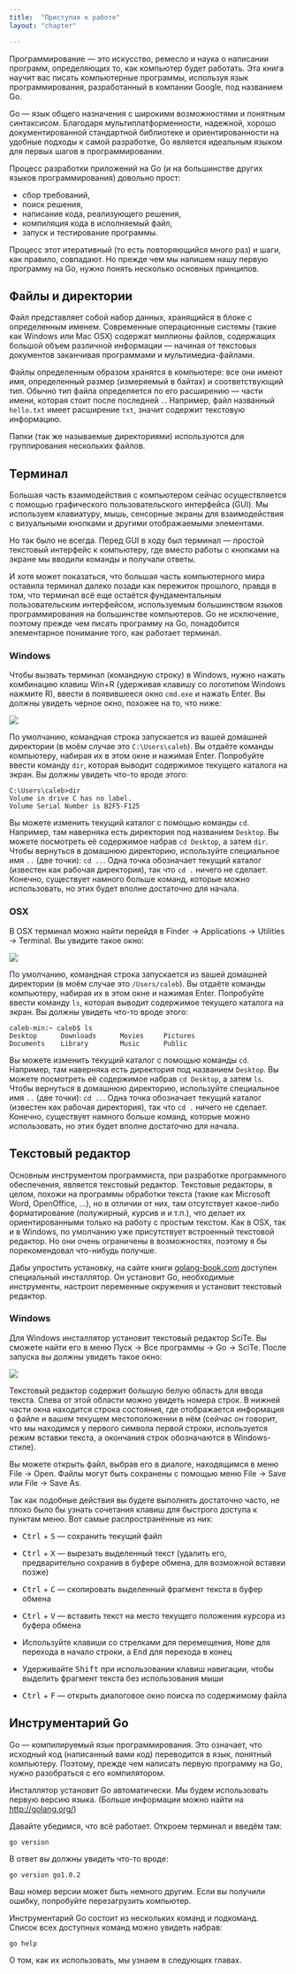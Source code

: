 ```yaml
---
title:  "Приступая к работе"
layout: "chapter"

---
```


Программирование — это искусство, ремесло и наука о написании программ,
определяющих то, как компьютер будет работать. Эта книга научит вас писать
компьютерные программы, используя язык программирования, разработанный в
компании Google, под названием Go.

Go — язык общего назначения с широкими возможностями и понятным синтаксисом.
Благодаря мультиплатформенности, надежной, хорошо документированной стандартной
библиотеке и ориентированности на удобные подходы к самой разработке, Go
является идеальным языком для первых шагов в программировании.

Процесс разработки приложений на Go (и на большинстве других языков
программирования) довольно прост:

*   сбор требований,
*   поиск решения,
*   написание кода, реализующего решения,
*   компиляция кода в исполняемый файл,
*   запуск и тестирование программы.

Процесс этот итеративный (то есть повторяющийся много раз) и шаги, как правило,
совпадают. Но прежде чем мы напишем нашу первую программу на Go, нужно понять
несколько основных принципов.

## Файлы и директории

Файл представляет собой набор данных, хранящийся в блоке с определенным именем.
Современные операционные системы (такие как Windows или Mac OSX) содержат
миллионы файлов, содержащих большой объем различной информации — начиная от
текстовых документов заканчивая программами и мультимедиа-файлами.

Файлы определенным образом хранятся в компьютере: все они имеют имя,
определенный размер (измеряемый в байтах) и соответствующий тип. Обычно тип
файла определяется по его расширению — части имени, которая стоит после
последней `.`. Например, файл названный `hello.txt` имеет расширение `txt`,
значит содержит текстовую информацию.

Папки (так же называемые директориями) используются для группирования нескольких
файлов.

## Терминал

Большая часть взаимодействия с компьютером сейчас осуществляется с помощью
графического пользовательского интерфейса (GUI). Мы используем клавиатуру, мышь,
сенсорные экраны для взаимодействия с визуальными кнопками и другими
отображаемыми элементами.

Но так было не всегда. Перед GUI в ходу был терминал — простой текстовый
интерфейс к компьютеру, где вместо работы с кнопками на экране мы вводили
команды и получали ответы.

И хотя может показаться, что большая часть компьютерного мира оставила терминал
далеко позади как пережиток прошлого, правда в том, что терминал всё еще
остаётся фундаментальным пользовательским интерфейсом, используемым большинством
языков программирования на большинстве компьютеров. Go не исключение, поэтому
прежде чем писать программу на Go, понадобится элементарное понимание того, как
работает терминал.

### Windows

Чтобы вызвать терминал (командную строку) в Windows, нужно нажать комбинацию
клавиш Win+R (удерживая клавишу со логотипом Windows нажмите R), ввести в
появившееся окно `cmd.exe` и нажать Enter. Вы должны увидеть черное окно,
похожее на то, что ниже:

![](/img/chapter-01/01.png)

По умолчанию, командная строка запускается из вашей домашней директории (в моём
случае это `C:\Users\caleb`). Вы отдаёте команды компьютеру, набирая их в этом
окне и нажимая Enter. Попробуйте ввести команду `dir`, которая выводит
содержимое текущего каталога на экран. Вы должны увидеть что-то вроде этого:

    C:\Users\caleb>dir
    Volume in drive C has no label.
    Volume Serial Number is B2F5-F125

Вы можете изменить текущий каталог с помощью команды `cd`. Например, там
наверняка есть директория под названием `Desktop`. Вы можете посмотреть её
содержимое набрав `cd Desktop`, а затем `dir`. Чтобы вернуться в домашнюю
директорию, используйте специальное имя `..` (две точки): `cd ..`. Одна точка
обозначает текущий каталог (известен как рабочая директория), так что `cd .`
ничего не сделает. Конечно, существует намного больше команд, которые можно
использовать, но этих будет вполне достаточно для начала.

### OSX

В OSX терминал можно найти перейдя в Finder → Applications → Utilities →
Terminal. Вы увидите такое окно:

![](/img/chapter-01/02.png)

По умолчанию, командная строка запускается из вашей домашней директории (в моём
случае это `/Users/caleb`). Вы отдаёте команды компьютеру, набирая их в этом
окне и нажимая Enter. Попробуйте ввести команду `ls`, которая выводит содержимое
текущего каталога на экран. Вы должны увидеть что-то вроде этого:

    caleb-min:~ caleb$ ls
    Desktop      Downloads      Movies     Pictures
    Documents    Library        Music      Public

Вы можете изменить текущий каталог с помощью команды `cd`. Например, там
наверняка есть директория под названием `Desktop`. Вы можете посмотреть её
содержимое набрав `cd Desktop`, а затем `ls`. Чтобы вернуться в домашнюю
директорию, используйте специальное имя `..` (две точки): `cd ..`. Одна точка
обозначает текущий каталог (известен как рабочая директория), так что `cd .`
ничего не сделает. Конечно, существует намного больше команд, которые можно
использовать, но этих будет вполне достаточно для начала.

## Текстовый редактор

Основным инструментом программиста, при разработке программного обеспечения, 
является текстовый редактор. Текстовые редакторы, в целом, похожи на программы 
обработки текста (такие как Microsoft Word, OpenOffice, …), но в отличии от них,
там отсутствует какое-либо форматирование (полужирный, курсив и и т.п.), что
делает их ориентированными только на работу с простым текстом. Как в OSX, так и 
в Windows, по умолчанию уже присутствует встроенный текстовой редактор. Но они 
очень ограничены в возможностях, поэтому я бы порекомендовал что-нибудь получше.

Дабы упростить установку, на сайте книги [golang-book.com][1] доступен 
специальный инсталлятор. Он установит Go, необходимые инструменты, настроит 
переменные окружения и установит текстовый редактор.

### Windows

Для Windows инсталлятор установит текстовый редактор SciTe. Вы сможете найти его 
в меню Пуск → Все программы → Go → SciTe. После запуска вы должны увидеть 
такое окно:

![](/img/chapter-01/03.png)

Текстовый редактор содержит большую белую область для ввода текста. Слева от 
этой области можно увидеть номера строк. В нижней части окна находится строка 
состояния, где отображается информация о файле и вашем текущем местоположении в 
нём (сейчас он говорит, что мы находимся у первого символа первой строки, 
используется режим вставки текста, а окончания строк обозначаются в 
Windows-стиле).

Вы можете открыть файл, выбрав его в диалоге, находящимся в меню File → Open. 
Файлы могут быть сохранены с помощью меню File → Save или File → Save As.

Так как подобные действия вы будете выполнять достаточно часто, не плохо было 
бы узнать сочетания клавиш для быстрого доступа к пунктам меню. Вот самые 
распространённые из них:

*   <kbd>Ctrl</kbd> + <kbd>S</kbd> — сохранить текущий файл

*   <kbd>Ctrl</kbd> + <kbd>X</kbd> — вырезать выделенный текст (удалить его,
    предварительно сохранив в буфере обмена, для возможной вставки позже)

*   <kbd>Ctrl</kbd> + <kbd>С</kbd> — скопировать выделенный фрагмент текста в 
    буфер обмена

*   <kbd>Ctrl</kbd> + <kbd>V</kbd> — вставить текст на место текущего положения 
    курсора из буфера обмена

*   Используйте клавиши со стрелками для перемещения, <kbd>Home</kbd> для 
    перехода в начало строки, а <kbd>End</kbd> для перехода в конец

*   Удерживайте <kbd>Shift</kbd> при использовании клавиш навигации, чтобы 
    выделить фрагмент текста без использования мыши

*   <kbd>Ctrl</kbd> + <kbd>F</kbd> — открыть диалоговое окно поиска по 
    содержимому файла

## Инструментарий Go

Go — компилируемый язык программирования. Это означает, что исходный код
(написанный вами код) переводится в язык, понятный компьютеру. Поэтому, прежде 
чем написать первую программу на Go, нужно разобраться с его компилятором.

Инсталлятор установит Go автоматически. Мы будем использовать первую версию 
языка. (Больше информации можно найти на http://golang.org/)

Давайте убедимся, что всё работает. Откроем терминал и введём там:

    go version

В ответ вы должны увидеть что-то вроде:

    go version go1.0.2

Ваш номер версии может быть немного другим. Если вы получили ошибку, попробуйте 
перезагрузить компьютер.

Инструментарий Go состоит из нескольких команд и подкоманд. Список всех 
доступных команд можно увидеть набрав:

    go help

О том, как их использовать, мы узнаем в следующих главах.

[1]: http://www.golang-book.com
